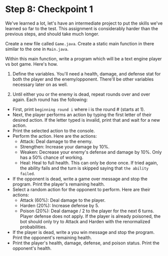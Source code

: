 # Step 8: Checkpoint 1

We've learned a lot, let's have an intermediate project to put the skills we've learned so far to the test. This assignment is considerably harder than the previous steps, and should take much longer.

Create a new file called `Game.java`. Create a static main function in there similar to the one in `Main.java`.

Within this main function, write a program which will be a text engine player vs bot game. Here's how.

1) Define the variables. You'll need a health, damage, and defense stat for both the player and the enemy/opponent. There'll be other variables necessary later on as well.

2) Until either you or the enemy is dead, repeat rounds over and over again. Each round has the following:

- First, print `beginning round i` where i is the round # (starts at 1).
- Next, the player performs an action by typing the first letter of their desired action. If the letter typed is invalid, print that and wait for a new action.
- Print the selected action to the console.
- Perform the action. Here are the actions:
    - Attack: Deal damage to the enemy.
    - Strengthen: Increase your damage by 10%.
    - Weaken: Decrease your enemy's defense and damage by 10%. Only has a 50% chance of working.
    - Heal: Heal to full health. This can only be done once. If tried again, the ability fails and the turn is skipped saying that `the ability failed`.
- If the opponent is dead, write a game over message and stop the program. Print the player's remaining health.
- Select a random action for the opponent to perform. Here are their actions:
    - Attack (60%): Deal damage to the player.
    - Harden (20%): Increase defense by 5.
    - Poison (20%): Deal damage / 2 to the player for the next 6 turns. Player defense does not apply. If the player is already poisoned, the bot should only try to Attack and Harden with the renormalized probabilities.
- If the player is dead, write a you win message and stop the program. Print the opponent's remaining health.
- Print the player's health, damage, defense, and poison status. Print the opponent's health.